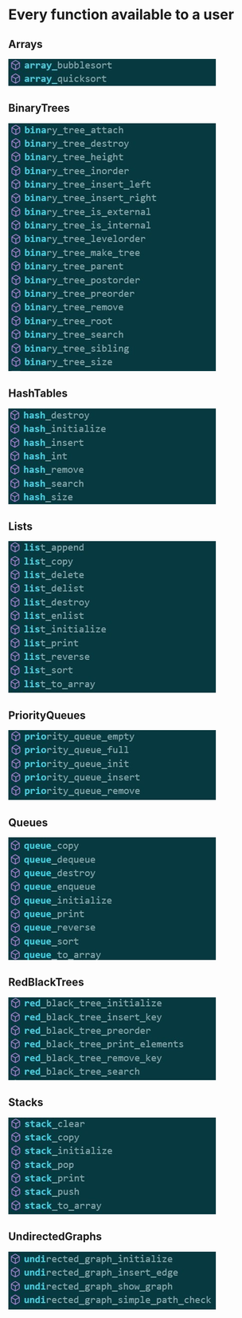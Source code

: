 # Every **function available** to a **user**

## **Arrays**
 
<img src="./../assets/Arrays.jpg" />

## **BinaryTrees**
<img src="./../assets/BinaryTrees.jpg" />

## **HashTables**
<img src="./../assets/HashTables.jpg" />

## **Lists**
<img src="./../assets/Lists.jpg" />

## **PriorityQueues**
<img src="./../assets/PriorityQueue.jpg" />

## **Queues**
<img src="./../assets/Queues.jpg" />

## **RedBlackTrees** 
<img src="./../assets/RedBlackTree.jpg" />

## **Stacks**
<img src="./../assets/Stack.jpg" />

## **UndirectedGraphs**
<img src="./../assets/UndirectedGraph.jpg" />